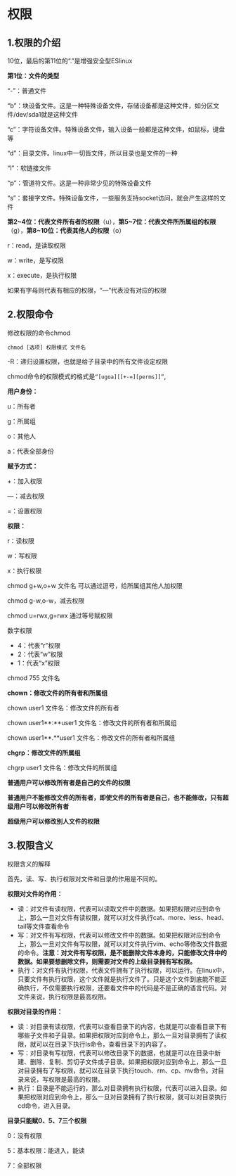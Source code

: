 # 权限

## 1.权限的介绍

10位，最后的第11位的“.”是增强安全型ESlinux

**第1位：文件的类型**

“-”：普通文件

“b”：块设备文件。这是一种特殊设备文件，存储设备都是这种文件，如分区文件/dev/sda1就是这种文件

“c”：字符设备文件。特殊设备文件，输入设备一般都是这种文件，如鼠标，键盘等

“d”：目录文件。linux中一切皆文件，所以目录也是文件的一种

“l”：软链接文件

“p”：管道符文件。这是一种非常少见的特殊设备文件

“s”：套接字文件。特殊设备文件，一些服务支持socket访问，就会产生这样的文件

**第2~4位：代表文件所有者的权限**（u），**第5~7位：代表文件所所属组的权限**（g），**第8~10位：代表其他人的权限**（o）

r：read，是读取权限

w：write，是写权限

x：execute，是执行权限

如果有字母则代表有相应的权限，“—”代表没有对应的权限



## 2.权限命令

修改权限的命令chmod

```shell
chmod [选项] 权限模式 文件名
```

-R：递归设置权限，也就是给子目录中的所有文件设定权限



chmod命令的权限模式的格式是`“[ugoa][[+-=][perms]]”`,

**用户身份：**

u：所有者

g：所属组

o：其他人

a：代表全部身份

**赋予方式：**

+：加入权限

—：减去权限

=：设置权限

**权限：**

r：读权限

w：写权限

x：执行权限



chmod g+w,o+w 文件名 可以通过逗号，给所属组其他人加权限

chmod g-w,o-w，减去权限

chmod u=rwx,g=rwx 通过等号赋权限



数字权限

- 4：代表“r”权限
- 2：代表“w”权限
- 1：代表“x”权限

chmod 755 文件名



**chown：修改文件的所有者和所属组**

chown user1 文件名：修改文件的所有者

chown user1**:**user1 文件名：修改文件的所有者和所属组

chown user1**.**user1 文件名：修改文件的所有者和所属组



**chgrp：修改文件的所属组**

chgrp user1 文件名：修改文件的所属组



**普通用户可以修改所有者是自己的文件的权限**

**普通用户不能修改文件的所有者，即使文件的所有者是自己，也不能修改，只有超级用户可以修改所有者**

**超级用户可以修改别人文件的权限**



## 3.权限含义

权限含义的解释

首先，读、写、执行权限对文件和目录的作用是不同的。

**权限对文件的作用：**

- 读：对文件有读权限，代表可以读取文件中的数据。如果把权限对应到命令上，那么一旦对文件有读权限，就可以对文件执行cat、more、less、head、tail等文件查看命令
- 写：对文件有写权限，代表可以修改文件中的数据。如果把权限对应到命令上，那么一旦对文件有写权限，就可以对文件执行vim、echo等修改文件数据的命令。**注意：对文件有写权限，是不能删除文件本身的，只能修改文件中的数据。如果要想删除文件，则需要对文件的上级目录拥有写权限。**
- 执行：对文件有执行权限，代表文件拥有了执行权限，可以运行。在linux中，只要文件有执行权限，这个文件就是执行文件了。只是这个文件到底能不能正确执行，不仅需要执行权限，还要看文件中的代码是不是正确的语言代码。对文件来说，执行权限是最高权限。

**权限对目录的作用：**

- 读：对目录有读权限，代表可以查看目录下的内容，也就是可以查看目录下有哪些子文件和子目录。如果把权限对应到命令上，那么一旦对目录拥有了读权限，就可以在目录下执行ls命令，查看目录下的内容了。
- 写：对目录有写权限，代表可以修改目录下的数据，也就是可以在目录中新建、删除、复制、剪切子文件或子目录。如果把权限对应到命令上，那么一旦对目录拥有了写权限，就可以在目录下执行touch、rm、cp、mv命令。对目录来说，写权限是最高的权限。
- 执行：目录是不能运行的，那么对目录拥有执行权限，代表可以进入目录。如果把权限对应到命令上，那么一旦对目录拥有了执行权限，就可以对目录执行cd命令，进入目录。

**目录只能赋0、5、7三个权限**

0：没有权限

5：基本权限：能进入，能读

7：全部权限